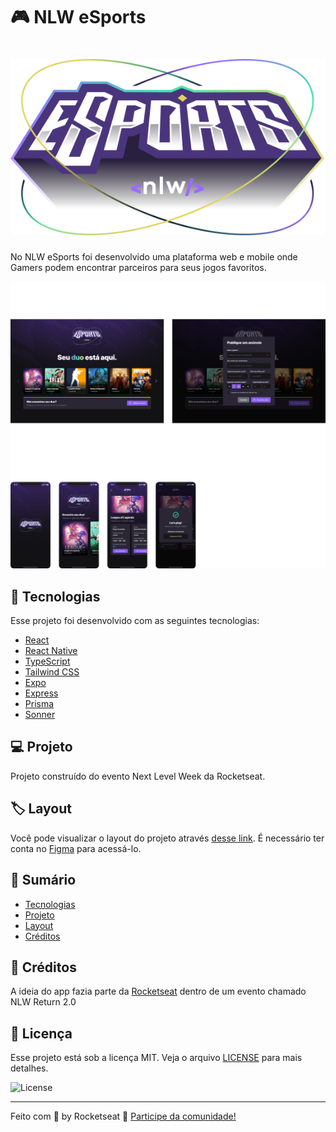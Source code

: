 # :video_game: NLW eSports

<h1 align="center"> <img alt="nlw-logo" src="/web/src/assets/logo-nlw-esports.svg" /> </h1>

No NLW eSports foi desenvolvido uma plataforma web e mobile onde Gamers podem encontrar parceiros para seus jogos favoritos.

![cover](.github/cover.png?style=flat)

## :rocket: Tecnologias

Esse projeto foi desenvolvido com as seguintes tecnologias:

- [React](https://pt-br.reactjs.org/)
- [React Native](https://reactnative.dev/)
- [TypeScript](https://www.typescriptlang.org/)
- [Tailwind CSS](https://tailwindcss.com/)
- [Expo](https://docs.expo.dev/)
- [Express](https://expressjs.com/pt-br)
- [Prisma](https://www.prisma.io/)
- [Sonner](https://sonner.emilkowal.ski/)

## :computer: Projeto

Projeto construído do evento Next Level Week da Rocketseat.

## :label: Layout

Você pode visualizar o layout do projeto através [desse link](https://www.figma.com/community/file/1150897317533332617). É necessário ter conta no [Figma](https://figma.com) para acessá-lo.


## :notebook: Sumário
- [Tecnologias](#rocket-tecnologias)
- [Projeto](#computer-projeto)
- [Layout](#label-layout)
- [Créditos](#tada-créditos)

## :tada: Créditos

A ideia do app fazia parte da [Rocketseat](https://www.rocketseat.com.br/) dentro de um evento chamado NLW Return 2.0

## 📝 Licença

Esse projeto está sob a licença MIT. Veja o arquivo [LICENSE](LICENSE) para mais detalhes.

<img alt="License" src="https://img.shields.io/static/v1?label=license&message=MIT&color=8B5CF6&labelColor=000000">

---

Feito com 💜 by Rocketseat :wave: [Participe da comunidade!](https://discordapp.com/invite/gCRAFhc)
